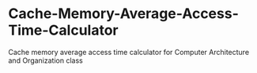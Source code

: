 # Cache-Memory-Average-Access-Time-Calculator
Cache memory average access time calculator for Computer Architecture and Organization class
